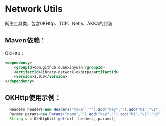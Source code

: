 # Network Utils
网络工具类，包含OKHttp、TCP、Netty、AKKA的封装


## Maven依赖：
OKHttp：
```xml
<dependency>
    <groupId>com.github.duanxinyuan</groupId>
    <artifactId>library-network-okhttp</artifactId>
    <version>1.0.0</version>
</dependency>
```


## OKHttp使用示例：
```java
  Headers headers=new Headers("token","").add("key","").add("k1","v1","k2","v2","k3","v3");
  Params params=new Params("name","").add("key","").add("k1","v1","k2","v2","k3","v3");
  String s = OkHttpUtil.get(url, headers, params);
```
